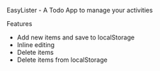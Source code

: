 EasyLister - A Todo App to manage your activities

Features
- Add new items and save to localStorage
- Inline editing
- Delete items
- Delete items from localStorage
